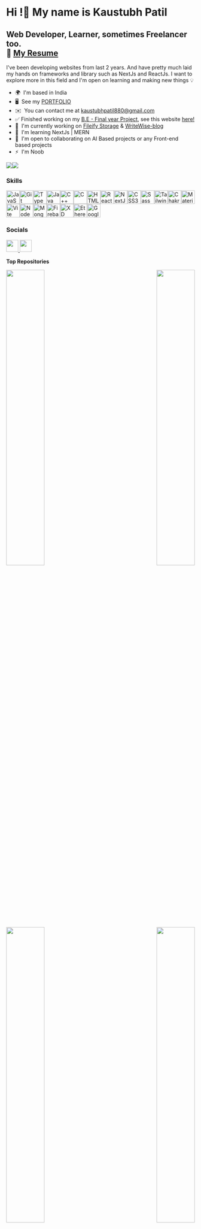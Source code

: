 Hi !👋 My name is Kaustubh Patil
======================================================================================================================================

Web Developer, Learner, sometimes Freelancer too.
<br/>
📄  [My Resume](https://drive.google.com/file/d/1b28RsPbSCD5PHTZZca8yxqpy21z_gwU6/view?usp=drive_link)
------------------------------------------------

I've been developing websites from last 2 years. And have pretty much laid my hands on frameworks and library such as NextJs and ReactJs. I want to explore more in this field and I'm open on learning and making new things 💡

* 🌍  I'm based in India
* 🖥️  See my [PORTFOLIO](https://kaustubhpatil.vercel.app/)
* ✉️  You can contact me at [kaustubhpatil880@gmail.com](mailto:kaustubhpatil880@gmail.com)
* ✅  Finished working on my [B.E - Final year Project]( https://github.com/KaustubhPatil02/StrayAid-Connect-BE-Final-yr-Project), see this website [here!](http://stray-aid-connect.vercel.app/)
* 🚀  I'm currently working on [Fileify Storage]( https://github.com/KaustubhPatil02/Fileify-storage) & [WriteWise-blog](https://write-wise-blog.vercel.app/)
* 🧠  I'm learning NextJs | MERN
* 🤝  I'm open to collaborating on AI Based projects or any Front-end based projects
* ⚡  I'm Noob
  

<a href="https://www.github.com/KaustubhPatil02" target="_blank" rel="noreferrer"><img
src="https://img.shields.io/github/followers/KaustubhPatil02?logo=github&style=for-the-badge&color=64748b&labelColor=171717" /></a><a href="https://www.x.com/Kx_Patil" target="_blank" rel="noreferrer"><img
src="https://img.shields.io/twitter/follow/Kx_Patil?logo=twitter&style=for-the-badge&color=64748b&labelColor=171717"
/></a>

### Skills


<p align="left">
<a href="https://developer.mozilla.org/en-US/docs/Web/JavaScript" target="_blank" rel="noreferrer"><img src="https://raw.githubusercontent.com/danielcranney/readme-generator/main/public/icons/skills/javascript-colored.svg" width="36" height="36" alt="JavaScript" /></a><a href="https://git-scm.com/" target="_blank" rel="noreferrer"><img src="https://raw.githubusercontent.com/danielcranney/readme-generator/main/public/icons/skills/git-colored.svg" width="36" height="36" alt="Git" /></a><a href="https://www.typescriptlang.org/" target="_blank" rel="noreferrer"><img src="https://raw.githubusercontent.com/danielcranney/readme-generator/main/public/icons/skills/typescript-colored.svg" width="36" height="36" alt="TypeScript" /></a><a href="https://www.oracle.com/java/" target="_blank" rel="noreferrer"><img src="https://raw.githubusercontent.com/danielcranney/readme-generator/main/public/icons/skills/java-colored.svg" width="36" height="36" alt="Java" /></a><a href="https://docs.microsoft.com/en-us/cpp/?view=msvc-170" target="_blank" rel="noreferrer"><img src="https://raw.githubusercontent.com/danielcranney/readme-generator/main/public/icons/skills/cplusplus-colored.svg" width="36" height="36" alt="C++" /></a><a href="https://docs.microsoft.com/en-us/cpp/?view=msvc-170" target="_blank" rel="noreferrer"><img src="https://raw.githubusercontent.com/danielcranney/readme-generator/main/public/icons/skills/c-colored.svg" width="36" height="36" alt="C" /></a><a href="https://developer.mozilla.org/en-US/docs/Glossary/HTML5" target="_blank" rel="noreferrer"><img src="https://raw.githubusercontent.com/danielcranney/readme-generator/main/public/icons/skills/html5-colored.svg" width="36" height="36" alt="HTML5" /></a><a href="https://reactjs.org/" target="_blank" rel="noreferrer"><img src="https://raw.githubusercontent.com/danielcranney/readme-generator/main/public/icons/skills/react-colored.svg" width="36" height="36" alt="React" /></a><a href="https://nextjs.org/docs" target="_blank" rel="noreferrer"><img src="https://raw.githubusercontent.com/danielcranney/readme-generator/main/public/icons/skills/nextjs-colored.svg" width="36" height="36" alt="NextJs" /></a><a href="https://www.w3.org/TR/CSS/#css" target="_blank" rel="noreferrer"><img src="https://raw.githubusercontent.com/danielcranney/readme-generator/main/public/icons/skills/css3-colored.svg" width="36" height="36" alt="CSS3" /></a><a href="https://sass-lang.com/" target="_blank" rel="noreferrer"><img src="https://raw.githubusercontent.com/danielcranney/readme-generator/main/public/icons/skills/sass-colored.svg" width="36" height="36" alt="Sass" /></a><a href="https://tailwindcss.com/" target="_blank" rel="noreferrer"><img src="https://raw.githubusercontent.com/danielcranney/readme-generator/main/public/icons/skills/tailwindcss-colored.svg" width="36" height="36" alt="TailwindCSS" /></a><a href="https://chakra-ui.com/" target="_blank" rel="noreferrer"><img src="https://raw.githubusercontent.com/danielcranney/readme-generator/main/public/icons/skills/chakra-colored.svg" width="36" height="36" alt="Chakra UI" /></a><a href="https://mui.com/" target="_blank" rel="noreferrer"><img src="https://raw.githubusercontent.com/danielcranney/readme-generator/main/public/icons/skills/materialui-colored.svg" width="36" height="36" alt="Material UI" /></a><a href="https://vitejs.dev/" target="_blank" rel="noreferrer"><img src="https://raw.githubusercontent.com/danielcranney/readme-generator/main/public/icons/skills/vite-colored.svg" width="36" height="36" alt="Vite" /></a><a href="https://nodejs.org/en/" target="_blank" rel="noreferrer"><img src="https://raw.githubusercontent.com/danielcranney/readme-generator/main/public/icons/skills/nodejs-colored.svg" width="36" height="36" alt="NodeJS" /></a><a href="https://www.mongodb.com/" target="_blank" rel="noreferrer"><img src="https://raw.githubusercontent.com/danielcranney/readme-generator/main/public/icons/skills/mongodb-colored.svg" width="36" height="36" alt="MongoDB" /></a><a href="https://firebase.google.com/" target="_blank" rel="noreferrer"><img src="https://raw.githubusercontent.com/danielcranney/readme-generator/main/public/icons/skills/firebase-colored.svg" width="36" height="36" alt="Firebase" /></a><a href="https://www.adobe.com/uk/products/xd.html" target="_blank" rel="noreferrer"><img src="https://raw.githubusercontent.com/danielcranney/readme-generator/main/public/icons/skills/xd-colored.svg" width="36" height="36" alt="XD" /></a><a href="https://ethereum.org/en/" target="_blank" rel="noreferrer"><img src="https://raw.githubusercontent.com/danielcranney/readme-generator/main/public/icons/skills/ethereum-colored.svg" width="36" height="36" alt="Ethereum" /></a><a href="https://cloud.google.com/" target="_blank" rel="noreferrer"><img src="https://raw.githubusercontent.com/danielcranney/readme-generator/main/public/icons/skills/googlecloud-colored.svg" width="36" height="36" alt="Google Cloud" /></a>
</p>


### Socials

<p align="left"> <a href="https://www.github.com/KaustubhPatil02" target="_blank" rel="noreferrer"> <picture> <source media="(prefers-color-scheme: dark)" srcset="https://raw.githubusercontent.com/danielcranney/readme-generator/main/public/icons/socials/github-dark.svg" /> <source media="(prefers-color-scheme: light)" srcset="https://raw.githubusercontent.com/danielcranney/readme-generator/main/public/icons/socials/github.svg" /> <img src="https://raw.githubusercontent.com/danielcranney/readme-generator/main/public/icons/socials/github.svg" width="32" height="32" /> </picture> </a> <a href="https://www.x.com/Kx_Patil" target="_blank" rel="noreferrer"> <picture> <source media="(prefers-color-scheme: dark)" srcset="https://raw.githubusercontent.com/danielcranney/readme-generator/main/public/icons/socials/twitter-dark.svg" /> <source media="(prefers-color-scheme: light)" srcset="https://raw.githubusercontent.com/danielcranney/readme-generator/main/public/icons/socials/twitter.svg" /> <img src="https://raw.githubusercontent.com/danielcranney/readme-generator/main/public/icons/socials/twitter.svg" width="32" height="32" /> </picture> </a></p>








<b>Top Repositories</b>

<div width="100%" align="center"><a href="https://github.com/KaustubhPatil02/WriteWise-blog" align="left"><img align="left" width="45%" src="https://github-readme-stats.vercel.app/api/pin/?username=KaustubhPatil02&repo=WriteWise-blog&title_color=64748b&text_color=ffffff&icon_color=64748b&bg_color=171717&hide_border=true&locale=en" /></a><a href="https://github.com/KaustubhPatil02/lets-chat-app" align="right"><img align="right" width="45%" src="https://github-readme-stats.vercel.app/api/pin/?username=KaustubhPatil02&repo=lets-chat-app&title_color=64748b&text_color=ffffff&icon_color=64748b&bg_color=171717&hide_border=true&locale=en" /></a></div><br /><br /><br /><br /><br /><br /><br />

<br /><br /><br /><br /><br />

<div width="100%" align="center"><a href="https://github.com/KaustubhPatil02/strayAid-connect" align="left"><img align="left" width="45%" src="https://github-readme-stats.vercel.app/api/pin/?username=KaustubhPatil02&repo=strayAid-connect&title_color=64748b&text_color=ffffff&icon_color=64748b&bg_color=171717&hide_border=true&locale=en" /></a><a href="https://github.com/KaustubhPatil02/StrayAid-Connect-BE-Final-yr-Project" align="right"><img align="right" width="45%" src="https://github-readme-stats.vercel.app/api/pin/?username=KaustubhPatil02&repo=StrayAid-Connect-BE-Final-yr-Project&title_color=64748b&text_color=ffffff&icon_color=64748b&bg_color=171717&hide_border=true&locale=en" /></a></div>
